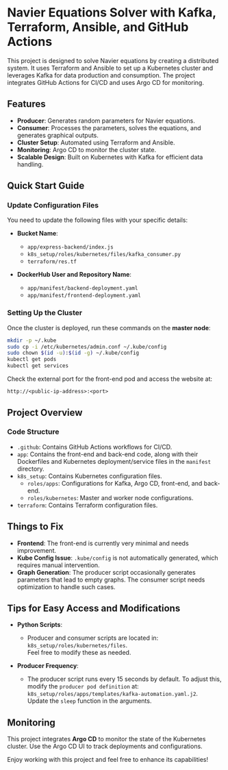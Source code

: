 # Navier Equations Solver with Kafka, Terraform, Ansible, and GitHub Actions

This project is designed to solve Navier equations by creating a distributed system. It uses Terraform and Ansible to set up a Kubernetes cluster and leverages Kafka for data production and consumption. The project integrates GitHub Actions for CI/CD and uses Argo CD for monitoring. 

## Features

- **Producer**: Generates random parameters for Navier equations.
- **Consumer**: Processes the parameters, solves the equations, and generates graphical outputs.
- **Cluster Setup**: Automated using Terraform and Ansible.
- **Monitoring**: Argo CD to monitor the cluster state.
- **Scalable Design**: Built on Kubernetes with Kafka for efficient data handling.

## Quick Start Guide

### Update Configuration Files

You need to update the following files with your specific details:

- **Bucket Name**:
  - `app/express-backend/index.js`
  - `k8s_setup/roles/kubernetes/files/kafka_consumer.py`
  - `terraform/res.tf`

- **DockerHub User and Repository Name**:
  - `app/manifest/backend-deployment.yaml`
  - `app/manifest/frontend-deployment.yaml`

### Setting Up the Cluster

Once the cluster is deployed, run these commands on the **master node**:

```bash
mkdir -p ~/.kube
sudo cp -i /etc/kubernetes/admin.conf ~/.kube/config
sudo chown $(id -u):$(id -g) ~/.kube/config
kubectl get pods
kubectl get services
```

Check the external port for the front-end pod and access the website at:

```
http://<public-ip-address>:<port>
```

## Project Overview

### Code Structure

- `.github`: Contains GitHub Actions workflows for CI/CD.
- `app`: Contains the front-end and back-end code, along with their Dockerfiles and Kubernetes deployment/service files in the `manifest` directory.
- `k8s_setup`: Contains Kubernetes configuration files.
  - `roles/apps`: Configurations for Kafka, Argo CD, front-end, and back-end.
  - `roles/kubernetes`: Master and worker node configurations.
- `terraform`: Contains Terraform configuration files.

## Things to Fix

- **Frontend**: The front-end is currently very minimal and needs improvement.
- **Kube Config Issue**: `.kube/config` is not automatically generated, which requires manual intervention.
- **Graph Generation**: The producer script occasionally generates parameters that lead to empty graphs. The consumer script needs optimization to handle such cases.

## Tips for Easy Access and Modifications

- **Python Scripts**:
  - Producer and consumer scripts are located in:  
    `k8s_setup/roles/kubernetes/files`.  
    Feel free to modify these as needed.
  
- **Producer Frequency**:
  - The producer script runs every 15 seconds by default. To adjust this, modify the `producer pod definition` at:  
    `k8s_setup/roles/apps/templates/kafka-automation.yaml.j2`.  
    Update the `sleep` function in the arguments.

## Monitoring

This project integrates **Argo CD** to monitor the state of the Kubernetes cluster. Use the Argo CD UI to track deployments and configurations.

Enjoy working with this project and feel free to enhance its capabilities!
